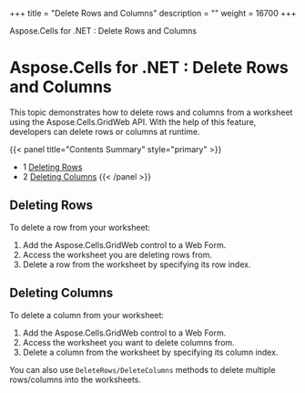 +++
title = "Delete Rows and Columns" 
description = "" 
weight = 16700 
+++

Aspose.Cells for .NET : Delete Rows and Columns  

# Aspose.Cells for .NET : Delete Rows and Columns


This topic demonstrates how to delete rows and columns from a worksheet using the Aspose.Cells.GridWeb API. With the help of this feature, developers can delete rows or columns at runtime.

{{< panel title="Contents Summary" style="primary" >}}
*   1 [Deleting Rows](#DeleteRowsandColumns-DeletingRows)
*   2 [Deleting Columns](#DeleteRowsandColumns-DeletingColumns)
{{< /panel >}}
 

## Deleting Rows

To delete a row from your worksheet:

1.  Add the Aspose.Cells.GridWeb control to a Web Form.
2.  Access the worksheet you are deleting rows from.
3.  Delete a row from the worksheet by specifying its row index.

## Deleting Columns

To delete a column from your worksheet:

1.  Add the Aspose.Cells.GridWeb control to a Web Form.
2.  Access the worksheet you want to delete columns from.
3.  Delete a column from the worksheet by specifying its column index.

You can also use `DeleteRows/DeleteColumns` methods to delete multiple rows/columns into the worksheets.

